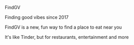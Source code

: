 FindGV

Finding good vibes since 2017

FindGV is a new, fun way to find a place to eat near you

It's like Tinder, but for restaurants, entertainment and more
